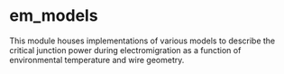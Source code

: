 # em_models

This module houses implementations of various models to describe the critical junction power during electromigration as a function of environmental temperature and wire geometry. 